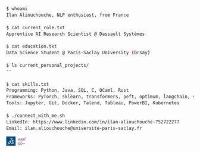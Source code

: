 
```bash
$ whoami
Ilan Aliouchouche, NLP enthusiast, from France

$ cat current_role.txt
Apprentice AI Research Scientist @ Dassault Systèmes

$ cat education.txt
Data Science Student @ Paris-Saclay University (Orsay)

$ ls current_personal_projects/
""

$ cat skills.txt
Programming: Python, Java, SQL, C, OCaml, Rust
Frameworks: PyTorch, sklearn, transformers, peft, optimum, langchain, spark
Tools: Jupyter, Git, Docker, Talend, Tableau, PowerBI, Kubernetes

$ ./connect_with_me.sh
LinkedIn: https://www.linkedin.com/in/ilan-aliouchouche-752722277
Email: ilan.aliouchouche@universite-paris-saclay.fr⠀⠀⠀⠀⠀
```

<p align="left">
    <img src="3ds.png" alt="Image Description 1" width="5%" />
    <img src="paris-saclay.png" alt="Image Description 2" width="5%" /> 
</p>


